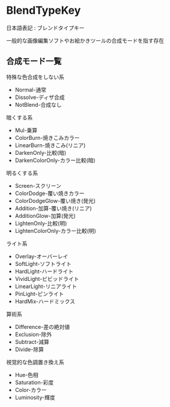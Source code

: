 # BlendTypeKey

日本語表記 : ブレンドタイプキー

一般的な画像編集ソフトやお絵かきツールの合成モードを指す存在

## 合成モード一覧

特殊な色合成をしない系

- Normal-通常
- Dissolve-ディザ合成
- NotBlend-合成なし

暗くする系

- Mul-乗算
- ColorBurn-焼きこみカラー
- LinearBurn-焼きこみ(リニア)
- DarkenOnly-比較(暗)
- DarkenColorOnly-カラー比較(暗)

明るくする系

- Screen-スクリーン
- ColorDodge-覆い焼きカラー
- ColorDodgeGlow-覆い焼き(発光)
- Addition-加算-覆い焼き(リニア)
- AdditionGlow-加算(発光)
- LightenOnly-比較(明)
- LightenColorOnly-カラー比較(明)

ライト系

- Overlay-オーバーレイ
- SoftLight-ソフトライト
- HardLight-ハードライト
- VividLight-ビビッドライト
- LinearLight-リニアライト
- PinLight-ピンライト
- HardMix-ハードミックス

算術系

- Difference-差の絶対値
- Exclusion-除外
- Subtract-減算
- Divide-除算

視覚的な色調置き換え系

- Hue-色相
- Saturation-彩度
- Color-カラー
- Luminosity-輝度
